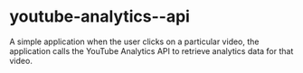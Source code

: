 # youtube-analytics--api
A simple application when the user clicks on a particular video, the application calls the YouTube Analytics API to retrieve analytics data for that video.
